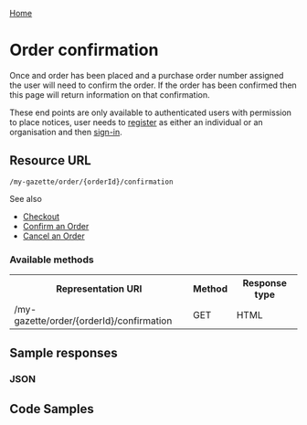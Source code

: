 [Home](../home.md)
# Order confirmation #
Once and order has been placed and a purchase order number assigned the user will need to confirm the order.
If the order has been confirmed then this page will return information on that confirmation.

These end points are only available to authenticated users with permission to place notices, user needs  to [register](../authentication/registration.md) as either an individual or an organisation and then [sign-in](../authentication/sign-in.md).

## Resource URL ##

`/my-gazette/order/{orderId}/confirmation`

See also

- [Checkout](../../basket/checkout.md)
- [Confirm an Order](confirm.md)
- [Cancel an Order](cancel.md)

### Available methods ###

<table>
<tr>
	<th>Representation URI</th>
	<th>Method</th>
	<th>Response type</th>
</tr>
<tr>
	<td rowspan=2>/my-gazette/order/{orderId}/confirmation</td>
	<td>GET</td>
	<td>HTML</td>
</tr>
</table>

## Sample responses ##
### JSON ###

## Code Samples ##
